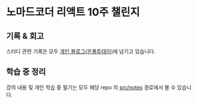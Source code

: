 # 노마드코더 리액트 10주 챌린지

## 기록 & 회고

스터디 관련 기록은 모두 [개인 블로그(온풀투데이)](https://onpul.tistory.com/)에 남기고 있습니다.

## 학습 중 정리

강의 내용 및 개인 학습 중 필기는 모두 해당 repo 의 [src/notes](https://github.com/onpul/nomad-react/tree/til/src/notes) 경로에서 볼 수 있습니다.
